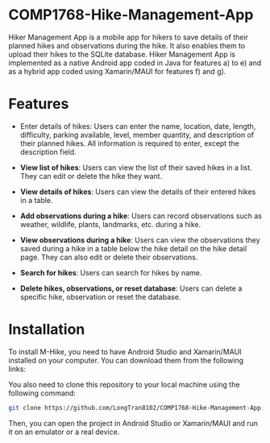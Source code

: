 # COMP1768-Hike-Management-App
Hiker Management App is a mobile app for hikers to save details of their planned hikes and observations during the hike. It also enables them to upload their hikes to the SQLite database. Hiker Management App is implemented as a native Android app coded in Java for features a) to e) and as a hybrid app coded using Xamarin/MAUI for features f) and g).

# Features
* Enter details of hikes: Users can enter the name, location, date, length, difficulty, parking available, level, member quantity, and description of their planned hikes. All information is required to enter, except the description field.

- **View list of hikes**: Users can view the list of their saved hikes in a list. They can edit or delete the hike they want.

- **View details of hikes**: Users can view the details of their entered hikes in a table.

- **Add observations during a hike**: Users can record observations such as weather, wildlife, plants, landmarks, etc. during a hike.

- **View observations during a hike**: Users can view the observations they saved during a hike in a table below the hike detail on the hike detail page. They can also edit or delete their observations.

- **Search for hikes**: Users can search for hikes by name. 

- **Delete hikes, observations, or reset database**: Users can delete a specific hike, observation or reset the database.

# Installation
To install M-Hike, you need to have Android Studio and Xamarin/MAUI installed on your computer. You can download them from the following links:

You also need to clone this repository to your local machine using the following command:

```bash
git clone https://github.com/LongTran8102/COMP1768-Hike-Management-App
```
Then, you can open the project in Android Studio or Xamarin/MAUI and run it on an emulator or a real device.

